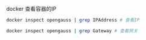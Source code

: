 docker 查看容器的IP

```bash
docker inspect opengauss | grep IPAddress # 查看IP

docker inspect opengauss | grep Gateway # 查看网关
```

